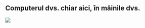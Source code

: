 <?php require("../../entete.php"); ?> <?php require("../../base.php"); ?> <?php require("../../fonctions.php"); ?>

<div id="corps">

<h2>Computerul dvs. chiar aici, în mâinile dvs.</h2>

<img src="Images/earth.png" />

</div>
</body>
</html>
